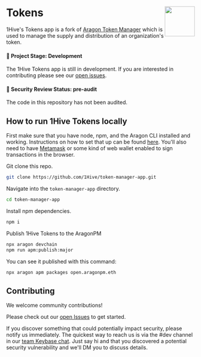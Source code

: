 # Tokens <img align="right" src="https://github.com/1Hive/website/blob/master/website/static/img/bee.png" height="80px" />

1Hive's Tokens app is a fork of [Aragon Token Manager](https://github.com/aragon/aragon-apps/tree/master/apps/token-manager) which is used to manage the supply and distribution of an organization's token.

#### 🐲 Project Stage: Development

The 1Hive Tokens app is still in development. If you are interested in contributing please see our [open issues](https://github.com/1hive/token-manager-app/issues).

#### 🚨 Security Review Status: pre-audit

The code in this repository has not been audited.

## How to run 1Hive Tokens locally

First make sure that you have node, npm, and the Aragon CLI installed and working. Instructions on how to set that up can be found [here](https://hack.aragon.org/docs/cli-intro.html). You'll also need to have [Metamask](https://metamask.io) or some kind of web wallet enabled to sign transactions in the browser.

Git clone this repo.

```sh
git clone https://github.com/1Hive/token-manager-app.git
```

Navigate into the `token-manager-app` directory.

```sh
cd token-manager-app
```

Install npm dependencies.

```sh
npm i
```

Publish 1Hive Tokens to the AragonPM

```sh
npx aragon devchain
npm run apm:publish:major
```

You can see it published with this command:

```sh
npx aragon apm packages open.aragonpm.eth
```

## Contributing

We welcome community contributions!

Please check out our [open Issues](https://github.com/1hive/token-manager-app/issues) to get started.

If you discover something that could potentially impact security, please notify us immediately. The quickest way to reach us is via the #dev channel in our [team Keybase chat](https://1hive.org/contribute/keybase). Just say hi and that you discovered a potential security vulnerability and we'll DM you to discuss details.
